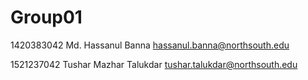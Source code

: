# Group01

1420383042	Md. Hassanul Banna	<hassanul.banna@northsouth.edu>

1521237042	Tushar Mazhar Talukdar	<tushar.talukdar@northsouth.edu>

